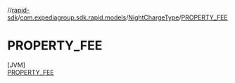 //[rapid-sdk](../../../../index.md)/[com.expediagroup.sdk.rapid.models](../../index.md)/[NightChargeType](../index.md)/[PROPERTY_FEE](index.md)

# PROPERTY_FEE

[JVM]\
[PROPERTY_FEE](index.md)
